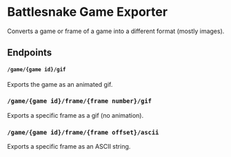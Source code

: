 # Battlesnake Game Exporter

Converts a game or frame of a game into a different format (mostly images).

## Endpoints

#### `/game/{game id}/gif`

Exports the game as an animated gif.

### `/game/{game id}/frame/{frame number}/gif`

Exports a specific frame as a gif (no animation).

### `/game/{game id}/frame/{frame offset}/ascii`

Exports a specific frame as an ASCII string.
